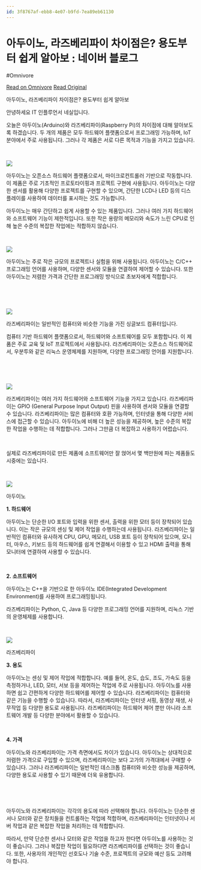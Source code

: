 ```yaml
---
id: 3f8767af-ebb8-4e07-b9fd-7ea89eb61130
---
```


# 아두이노, 라즈베리파이 차이점은? 용도부터 쉽게 알아보 : 네이버 블로그
#Omnivore

[Read on Omnivore](https://omnivore.app/me/-18d9e6527a8)
[Read Original](https://m.blog.naver.com/wjw1225/223081724872)


아두이노, 라즈베리파이 차이점은? 용도부터 쉽게 알아보

안녕하세요 IT 인플루언서 네실입니다.

오늘은 아두이노(Arduino)와 라즈베리파이(Raspberry Pi)의 차이점에 대해 알아보도록 하겠습니다. 두 개의 제품은 모두 하드웨어 플랫폼으로서 프로그래밍 가능하며, IoT 분야에서 주로 사용됩니다. 그러나 각 제품은 서로 다른 목적과 기능을 가지고 있습니다.​

​

![](https:&#x2F;&#x2F;proxy-prod.omnivore-image-cache.app&#x2F;0x0,sAZymVUB8FKpo18ttxb7qMLVn1gKUi6jBOLWOjbKzCIA&#x2F;https:&#x2F;&#x2F;mblogthumb-phinf.pstatic.net&#x2F;MjAyMzA0MjFfNzgg&#x2F;MDAxNjgyMDg0NTc3OTQx.SOpIK85JIGFUiR4kEWV9N6C5iIyaTfZyNymQFkb-NvEg.HFJp6yQEpVHv1_VUnPf-N3vNlRoRJU44ayNU3qnh-v8g.PNG.wjw1225&#x2F;image.png?type&#x3D;w800) 

아두이노는 오픈소스 하드웨어 플랫폼으로서, 마이크로컨트롤러 기반으로 작동합니다. 이 제품은 주로 기초적인 프로토타이핑과 프로젝트 구현에 사용됩니다. 아두이노는 다양한 센서를 활용해 다양한 프로젝트를 구현할 수 있으며, 간단한 LCD나 LED 등의 디스플레이를 사용하여 데이터를 표시하는 것도 가능합니다.

아두이노는 매우 간단하고 쉽게 사용할 수 있는 제품입니다. 그러나 여러 가지 하드웨어와 소프트웨어 기능이 제한적입니다. 또한 작은 용량의 메모리와 속도가 느린 CPU로 인해 높은 수준의 복잡한 작업에는 적합하지 않습니다.

​

![](https:&#x2F;&#x2F;proxy-prod.omnivore-image-cache.app&#x2F;0x0,sdJEZJCcdBSoN_3_xN92H49hJ2o2Z8lMSaFkKyiDSxSg&#x2F;https:&#x2F;&#x2F;mblogthumb-phinf.pstatic.net&#x2F;MjAyMzA0MjFfMjkw&#x2F;MDAxNjgyMDg0MzA1MzUw.55Fk_LxUIN2fDXXsctsTRie0hbv1rdAmYqAbAZmr3aMg.PKE8GXTsNVxhXc-mw_iFYG7u-r-DkwqW81QMjks3xnAg.PNG.wjw1225&#x2F;image.png?type&#x3D;w800) 

아두이노는 주로 작은 규모의 프로젝트나 실험을 위해 사용됩니다. 아두이노는 C&#x2F;C++ 프로그래밍 언어를 사용하며, 다양한 센서와 모듈을 연결하여 제어할 수 있습니다. 또한 아두이노는 저렴한 가격과 간단한 프로그래밍 방식으로 초보자에게 적합합니다.

​​

​

![](https:&#x2F;&#x2F;proxy-prod.omnivore-image-cache.app&#x2F;0x0,sFP05bhavIf_Zp-eShWlvlXhOHf87AfOhh1L9KlPF6Os&#x2F;https:&#x2F;&#x2F;mblogthumb-phinf.pstatic.net&#x2F;MjAyMzA0MjFfMjgx&#x2F;MDAxNjgyMDg0NjkxMTgy._nn1QU_6IUtgh96s5W2MmW0zWkE6iZSgDco7-naeDfAg.6-cei3un0IY_PT3OMrw2zCILk-5k0Cs2HzCymnYKnPsg.PNG.wjw1225&#x2F;image.png?type&#x3D;w800) 

라즈베리파이는 일반적인 컴퓨터와 비슷한 기능을 가진 싱글보드 컴퓨터입니다.

컴퓨터 기반 하드웨어 플랫폼으로서, 하드웨어와 소프트웨어를 모두 포함합니다. 이 제품은 주로 교육 및 IoT 프로젝트에서 사용됩니다. 라즈베리파이는 오픈소스 하드웨어로서, 우분투와 같은 리눅스 운영체제를 지원하며, 다양한 프로그래밍 언어를 지원합니다.

​

​

![](https:&#x2F;&#x2F;proxy-prod.omnivore-image-cache.app&#x2F;0x0,seJz5yVHBZjjZovGf-7B-fduIG3erDlNzw6YxKrOuBGg&#x2F;https:&#x2F;&#x2F;mblogthumb-phinf.pstatic.net&#x2F;MjAyMzA0MjFfMjkx&#x2F;MDAxNjgyMDg2ODY4Nzkz.DO0gyIw08bMJNAeLeAlk38w9Mv0kjIQXFVU4kyhqYRgg.TfQQs8Sbgiu4GneWD4YATRzMS1GqET3V0zdxbf3fjnEg.PNG.wjw1225&#x2F;image.png?type&#x3D;w800) 

라즈베리파이는 여러 가지 하드웨어와 소프트웨어 기능을 가지고 있습니다. 라즈베리파이는 GPIO (General Purpose Input Output) 핀을 사용하여 센서와 모듈을 연결할 수 있습니다. 라즈베리파이는 많은 컴퓨터와 호환 가능하며, 인터넷을 통해 다양한 서비스에 접근할 수 있습니다. 아두이노에 비해 더 높은 성능을 제공하며, 높은 수준의 복잡한 작업을 수행하는 데 적합합니다. 그러나 그만큼 더 복잡하고 사용하기 어렵습니다.

​

실제로 라즈베리파이로 만든 제품에 소프트웨어만 잘 얹어서 몇 백만원에 파는 제품들도 시중에는 있습니다.

​

![](https:&#x2F;&#x2F;proxy-prod.omnivore-image-cache.app&#x2F;0x0,sU6tpe3e-rY7pPebvP4BszD1mq4MS6LKPD165045x54s&#x2F;https:&#x2F;&#x2F;mblogthumb-phinf.pstatic.net&#x2F;MjAyMzA0MjFfNjcg&#x2F;MDAxNjgyMDg3MDkxNTM2.Uuq7KhL1pXrzNYpGSqevEQ-8mDIwlZVXCz-ZaBuChA4g.k8lQMdbp2bDeuBp_Yg2P46BMYto3vPTyRXwyZubwhD8g.PNG.wjw1225&#x2F;image.png?type&#x3D;w800) 

아두이노

**1\. 하드웨어**

아두이노는 단순한 I&#x2F;O 포트와 입력을 위한 센서, 출력을 위한 모터 등이 장착되어 있습니다. 이는 작은 규모의 센싱 및 제어 작업을 수행하는데 사용됩니다. 라즈베리파이는 일반적인 컴퓨터와 유사하게 CPU, GPU, 메모리, USB 포트 등이 장착되어 있으며, 모니터, 마우스, 키보드 등의 하드웨어를 쉽게 연결해서 이용할 수 있고 HDMI 출력을 통해 모니터에 연결하여 사용할 수 있습니다.

​

**2\. 소프트웨어**

아두이노는 C++을 기반으로 한 아두이노 IDE(Integrated Development Environment)를 사용하여 프로그래밍됩니다.

라즈베리파이는 Python, C, Java 등 다양한 프로그래밍 언어를 지원하며, 리눅스 기반의 운영체제를 사용합니다.

​

![](https:&#x2F;&#x2F;proxy-prod.omnivore-image-cache.app&#x2F;0x0,sKaEbGhmd7Oo3-RUrQKWKfdN3tESggKdfwbz3Dam3gak&#x2F;https:&#x2F;&#x2F;mblogthumb-phinf.pstatic.net&#x2F;MjAyMzA0MjFfMTQy&#x2F;MDAxNjgyMDg3MTE3NjE4.LqMyAecgfA5BT8O449v9lmCWZ4dXBC9_pMPckn34hPgg.GHzK0y_OxCfBuz19EokkNEQE9XUU5I_Za_hyhKmOTFUg.PNG.wjw1225&#x2F;image.png?type&#x3D;w800) 

라즈베리파이

**3\. 용도**

아두이노는 센싱 및 제어 작업에 적합합니다. 예를 들어, 온도, 습도, 조도, 가속도 등을 측정하거나, LED, 모터, 서보 등을 제어하는 작업에 주로 사용됩니다. 아두이노를 사용하면 쉽고 간편하게 다양한 하드웨어를 제어할 수 있습니다. 라즈베리파이는 컴퓨터와 같은 기능을 수행할 수 있습니다. 따라서, 라즈베리파이는 인터넷 서핑, 동영상 재생, 사무작업 등 다양한 용도로 사용됩니다. 라즈베리파이는 하드웨어 제어 뿐만 아니라 소프트웨어 개발 등 다양한 분야에서 활용할 수 있습니다.

​

**4\. 가격** 

아두이노와 라즈베리파이는 가격 측면에서도 차이가 있습니다. 아두이노는 상대적으로 저렴한 가격으로 구입할 수 있으며, 라즈베리파이는 보다 고가의 가격대에서 구매할 수 있습니다. 그러나 라즈베리파이는 일반적인 데스크톱 컴퓨터와 비슷한 성능을 제공하며, 다양한 용도로 사용할 수 있기 때문에 더욱 유용합니다.

​​

​

아두이노와 라즈베리파이는 각각의 용도에 따라 선택해야 합니다. 아두이노는 단순한 센서나 모터와 같은 장치들을 컨트롤하는 작업에 적합하며, 라즈베리파이는 인터넷이나 서버 작업과 같은 복잡한 작업을 처리하는 데 적합합니다.

따라서, 만약 단순한 센서나 모터와 같은 작업을 하고자 한다면 아두이노를 사용하는 것이 좋습니다. 그러나 복잡한 작업이 필요하다면 라즈베리파이를 선택하는 것이 좋습니다. 또한, 사용자의 개인적인 선호도나 기술 수준, 프로젝트의 규모와 예산 등도 고려해야 합니다.